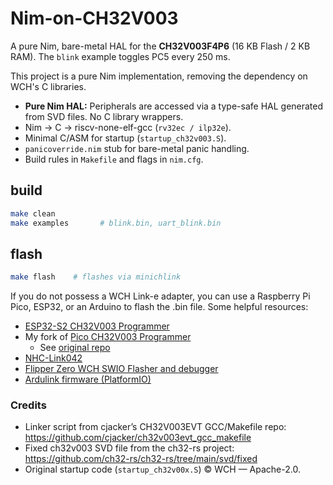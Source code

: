 # Nim-on-CH32V003

A pure Nim, bare-metal HAL for the **CH32V003F4P6** (16 KB Flash / 2 KB RAM). The `blink` example toggles PC5 every 250 ms.

This project is a pure Nim implementation, removing the dependency on WCH's C libraries.

*   **Pure Nim HAL:** Peripherals are accessed via a type-safe HAL generated from SVD files. No C library wrappers.
*   Nim -> C -> riscv-none-elf-gcc (`rv32ec / ilp32e`).
*   Minimal C/ASM for startup (`startup_ch32v003.S`).
*   `panicoverride.nim` stub for bare-metal panic handling.
*   Build rules in `Makefile` and flags in `nim.cfg`.

## build 

```bash
make clean
make examples       # blink.bin, uart_blink.bin
```

## flash

```bash
make flash    # flashes via minichlink
```
If you do not possess a WCH Link-e adapter, you can use a Raspberry Pi Pico, ESP32, or an Arduino to flash the .bin file.
Some helpful resources:
* [ESP32-S2 CH32V003 Programmer](https://github.com/cnlohr/esp32s2-cookbook/tree/master/ch32v003programmer)
* My fork of [Pico CH32V003 Programmer](https://github.com/snacsnoc/pico_ch32v003_prog)
  * See [original repo](https://github.com/hexagon5un/pico_ch32v003_prog)
* [NHC-Link042](https://github.com/NgoHungCuong/NHC-Link042)
* [Flipper Zero WCH SWIO Flasher and debugger](https://github.com/sukvojte/wch_swio_flasher)
* [Ardulink firmware (PlatformIO)](https://github.com/Community-PIO-CH32V/Ardulink-pio)

### Credits

*   Linker script from cjacker’s CH32V003EVT GCC/Makefile repo:  
    <https://github.com/cjacker/ch32v003evt_gcc_makefile>
*   Fixed ch32v003 SVD file from the ch32-rs project:  
    <https://github.com/ch32-rs/ch32-rs/tree/main/svd/fixed>
*   Original startup code (`startup_ch32v00x.S`) © WCH — Apache-2.0.